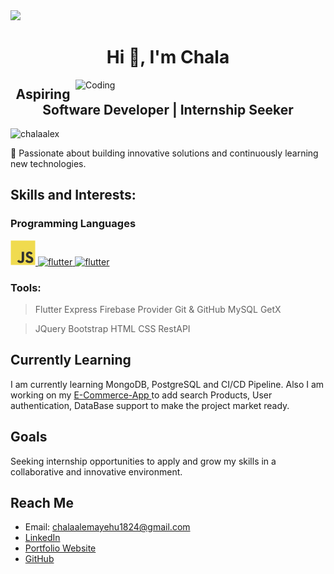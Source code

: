 <img src="https://camo.githubusercontent.com/069e3ef2850e722ccaef748bf8cdadafeed9fd4a9ee1436daebd7e820f4402a7/68747470733a2f2f666972656261736573746f726167652e676f6f676c65617069732e636f6d2f76302f622f666c6578692d636f64696e672e61707073706f742e636f6d2f6f2f64656d706769372d35323066386435662d363364342d343435332d383832322d6462633134396165323766382e6769663f616c743d6d6564696126746f6b656e3d39316330633762322d393363332d343032392d623031312d316138373033633537333064">
<h1 align="center">Hi 👋, I'm Chala</h1>
<img align="right" alt="Coding" width="400"src="https://camo.githubusercontent.com/5119ee303e5e49cdf23def653b737bede0da49a859a34714d62d9ab518afbbb2/68747470733a2f2f63646e2e6472696262626c652e636f6d2f75736572732f313136323037372f73637265656e73686f74732f333834383931342f70726f6772616d6d65722e676966"> </img>
<h2 align="center">Aspiring Software Developer | Internship Seeker</h2>

<p align="left"> <img src="https://komarev.com/ghpvc/?username=chalaalex&label=Profile%20views&color=0e75b6&style=flat" alt="chalaalex" /> </p>

🚀 Passionate about building innovative solutions and continuously learning new technologies.

<h2 align="left">Skills and Interests:</h2>
<h3 align="left">Programming Languages</h3>

<p align="left"> 
  <a href="https://developer.mozilla.org/en-US/docs/Web/JavaScript" target="_blank" rel="noreferrer"> <img src="https://raw.githubusercontent.com/devicons/devicon/master/icons/javascript/javascript-original.svg" alt="javascript" width="40" height="40"/> </a> 
  <a href="https://flutter.dev" target="_blank" rel="noreferrer"> <img src="https://upload.wikimedia.org/wikipedia/commons/1/18/ISO_C%2B%2B_Logo.svg" alt="flutter" width="40" height="40"/> </a>
  <a href="https://flutter.dev" target="_blank" rel="noreferrer"> <img src="https://upload.wikimedia.org/wikipedia/commons/7/7e/Dart-logo.png" alt="flutter" width="40" height="40"/> </a>
</p>

<h3 align="left">Tools:</h3>

<blockquote>
  <p> 
    Flutter  Express  Firebase  Provider   Git & GitHub   MySQL    GetX
  </p>
</blockquote>

<blockquote>
  <p> 
    JQuery   Bootstrap   HTML  CSS   RestAPI   
  </p>
</blockquote>

<h2 align="left">Currently Learning</h2>
I am currently learning MongoDB, PostgreSQL and CI/CD Pipeline. Also I am working on my <a href = "https://github.com/chalaAlex/flutter-E-Commerce-App"> E-Commerce-App </a> to add search Products, User authentication, DataBase support to make the project 
market ready.
 
<h2 align="left">Goals</h2>
Seeking internship opportunities to apply and grow my skills in a collaborative and innovative environment.

<h2 align="left">Reach Me</h2>

- Email: chalaalemayehu1824@gmail.com
- <a href = "https://www.linkedin.com/in/chala-alemayehu-bb44ab263/">LinkedIn</a>
- <a href = "https://clever-chebakia-691412.netlify.app/">Portfolio Website</a>
- <a href = "github.com/chalaalex">GitHub</a>
